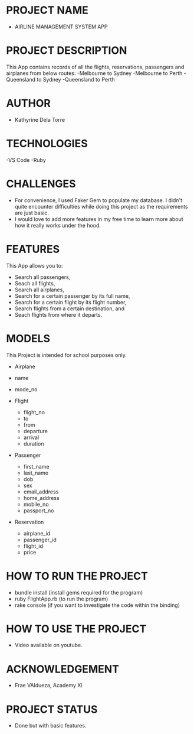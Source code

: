 # PROJECT NAME
- AIRLINE MANAGEMENT SYSTEM APP

# PROJECT DESCRIPTION

  This App contains records of all the flights, reservations, passengers and airplanes from below routes:
  -Melbourne to Sydney
  -Melbourne to Perth
  -Queensland to Sydney
  -Queensland to Perth 

# AUTHOR
- Kathyrine Dela Torre
  
# TECHNOLOGIES
-VS Code
-Ruby

# CHALLENGES 
- For convenience, I used Faker Gem to populate my database. I didn't quite encounter difficulties while doing this project as the requirements are just basic. 
- I would love to add more features in my free time to learn more about how it really works under the hood. 

# FEATURES
This App allows you to:
- Search all passengers,
- Seach all flights,
- Search all airplanes,
- Search for a certain passenger by its full name,
- Search for a certain flight by its flight number,
- Search flights from a certain destination, and
- Seach flights from where it departs.

# MODELS
 This Project is intended for school purposes only.
 - Airplane 
  - name
  - mode_no

- Flight 
  - flight_no
  - to
  - from
  - departure
  - arrival
  - duration

- Passenger 
  - first_name
  - last_name
  - dob
  - sex
  - email_address
  - home_address
  - mobile_no
  - passport_no
  
- Reservation 
  - airplane_id
  - passenger_id
  - flight_id
  - price


# HOW TO RUN THE PROJECT
- bundle install (install gems required for the program)
- ruby FlightApp.rb (to run the program)
- rake console (if you want to investigate the code within the binding)

# HOW TO USE THE PROJECT
- Video available on youtube.

# ACKNOWLEDGEMENT
- Frae VAldueza, Academy Xi

# PROJECT STATUS
- Done but with basic features.









